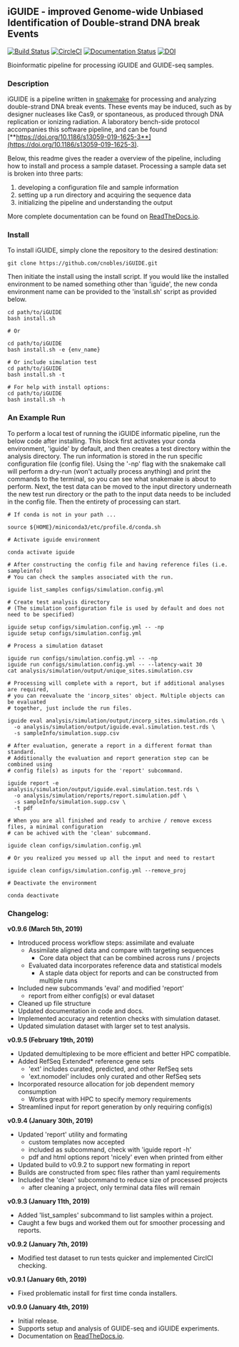 ## iGUIDE - improved Genome-wide Unbiased Identification of Double-strand DNA break Events
[![Build Status](https://travis-ci.org/cnobles/iGUIDE.svg?branch=master)](https://travis-ci.org/cnobles/iGUIDE)
[![CircleCI](https://circleci.com/gh/cnobles/iGUIDE.svg?style=svg)](https://circleci.com/gh/cnobles/iGUIDE)
[![Documentation Status](https://readthedocs.org/projects/iguide/badge/?version=latest)](http://iguide.readthedocs.io/en/latest/?badge=latest)
[![DOI](https://zenodo.org/badge/88088016.svg)](https://zenodo.org/badge/latestdoi/88088016)


Bioinformatic pipeline for processing iGUIDE and GUIDE-seq samples.

### Description
iGUIDE is a pipeline written in [snakemake](http://snakemake.readthedocs.io/) for processing and analyzing double-strand DNA break events. These events may be induced, such as by designer nucleases like Cas9, or spontaneous, as produced through DNA replication or ionizing radiation. A laboratory bench-side protocol accompanies this software pipeline, and can be found [**https://doi.org/10.1186/s13059-019-1625-3**](https://doi.org/10.1186/s13059-019-1625-3). 

Below, this readme gives the reader a overview of the pipeline, including how to install and process a sample dataset. Processing a sample data set is broken into three parts: 

1) developing a configuration file and sample information
2) setting up a run directory and acquiring the sequence data
3) initializing the pipeline and understanding the output

More complete documentation can be found on [ReadTheDocs.io](https://iguide.readthedocs.io/en/latest/index.html).

### Install
To install iGUIDE, simply clone the repository to the desired destination:

```
git clone https://github.com/cnobles/iGUIDE.git
```

Then initiate the install using the install script. If you would like the installed environment to be named something other than 'iguide', the new conda environment name can be provided to the 'install.sh' script as provided below.

```
cd path/to/iGUIDE
bash install.sh

# Or

cd path/to/iGUIDE
bash install.sh -e {env_name}

# Or include simulation test
cd path/to/iGUIDE
bash install.sh -t

# For help with install options:
cd path/to/iGUIDE
bash install.sh -h
```

### An Example Run
To perform a local test of running the iGUIDE informatic pipeline, run the below code after installing. This block first activates your conda environment, 'iguide' by default, and then creates a test directory within the analysis directory. The run information is stored in the run specific configuration file (config file). Using the '-np' flag with the snakemake call will perform a dry-run (won't actually process anything) and print the commands to the terminal, so you can see what snakemake is about to perform. Next, the test data can be moved to the input directory underneath the new test run directory or the path to the input data needs to be included in the config file. Then the entirety of processing can start. 

```
# If conda is not in your path ...

source ${HOME}/miniconda3/etc/profile.d/conda.sh

# Activate iguide environment

conda activate iguide

# After constructing the config file and having reference files (i.e. sampleinfo)
# You can check the samples associated with the run.

iguide list_samples configs/simulation.config.yml

# Create test analysis directory
# (The simulation configuration file is used by default and does not need to be specified)

iguide setup configs/simulation.config.yml -- -np
iguide setup configs/simulation.config.yml

# Process a simulation dataset

iguide run configs/simulation.config.yml -- -np
iguide run configs/simulation.config.yml -- --latency-wait 30
cat analysis/simulation/output/unique_sites.simulation.csv

# Processing will complete with a report, but if additional analyses are required,
# you can reevaluate the 'incorp_sites' object. Multiple objects can be evaluated
# together, just include the run files.

iguide eval analysis/simulation/output/incorp_sites.simulation.rds \
  -o analysis/simulation/output/iguide.eval.simulation.test.rds \
  -s sampleInfo/simulation.supp.csv

# After evaluation, generate a report in a different format than standard.
# Additionally the evaluation and report generation step can be combined using 
# config file(s) as inputs for the 'report' subcommand.

iguide report -e analysis/simulation/output/iguide.eval.simulation.test.rds \
  -o analysis/simulation/reports/report.simulation.pdf \
  -s sampleInfo/simulation.supp.csv \
  -t pdf

# When you are all finished and ready to archive / remove excess files, a minimal configuration
# can be achived with the 'clean' subcommand.

iguide clean configs/simulation.config.yml

# Or you realized you messed up all the input and need to restart

iguide clean configs/simulation.config.yml --remove_proj

# Deactivate the environment

conda deactivate
```

### Changelog:

**v0.9.6 (March 5th, 2019)**

* Introduced process workflow steps: assimilate and evaluate
  + Assimilate aligned data and compare with targeting sequences
    + Core data object that can be combined across runs / projects
  + Evaluated data incorporates reference data and statistical models
    + A staple data object for reports and can be constructed from multiple runs
* Included new subcommands 'eval' and modified 'report'
  + report from either config(s) or eval dataset
* Cleaned up file structure
* Updated documentation in code and docs.
* Implemented accuracy and retention checks with simulation dataset.
* Updated simulation dataset with larger set to test analysis.

**v0.9.5 (February 19th, 2019)**

* Updated demultiplexing to be more efficient and better HPC compatible.
* Added RefSeq Extended* reference gene sets
  + 'ext' includes curated, predicted, and other RefSeq sets
  + 'ext.nomodel' includes only curated and other RefSeq sets
* Incorporated resource allocation for job dependent memory consumption
  + Works great with HPC to specify memory requirements
* Streamlined input for report generation by only requiring config(s)


**v0.9.4 (January 30th, 2019)**

* Updated 'report' utility and formating
  + custom templates now accepted
  + included as subcommand, check with 'iguide report -h'
  + pdf and html options report 'nicely' even when printed from either
* Updated build to v0.9.2 to support new formating in report
* Builds are constructed from spec files rather than yaml requirements
* Included the 'clean' subcommand to reduce size of processed projects
  + after cleaning a project, only terminal data files will remain

**v0.9.3 (January 11th, 2019)**

* Added 'list_samples' subcommand to list samples within a project.
* Caught a few bugs and worked them out for smoother processing and reports.

**v0.9.2 (January 7th, 2019)**

* Modified test dataset to run tests quicker and implemented CirclCI checking.

**v0.9.1 (January 6th, 2019)**

* Fixed problematic install for first time conda installers.

**v0.9.0 (January 4th, 2019)**

* Initial release.
* Supports setup and analysis of GUIDE-seq and iGUIDE experiments.
* Documentation on [ReadTheDocs.io](https://iguide.readthedocs.io/en/latest/index.html).
